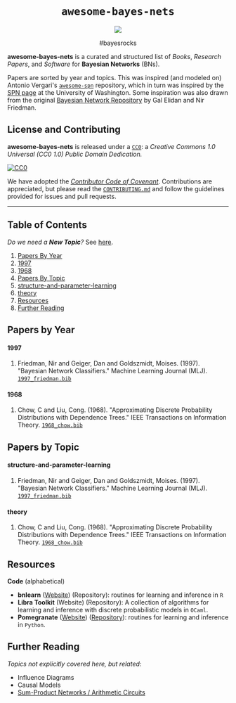 <p align="center">
  <h1 align="center"><code>awesome-bayes-nets</code></h1>
</p>

<p align="center">
  <a href="https://awesome.re"><img src="https://awesome.re/badge.svg" /></a>
</p>

<p align="center">#bayesrocks</p>

**awesome-bayes-nets** is a curated and structured list of *Books*, *Research
Papers*, and *Software* for **Bayesian Networks** (BNs).

Papers are sorted by year and topics. This was inspired
(and modeled on) Antonio Vergari's
[`awesome-spn`](https://github.com/arranger1044/awesome-spn) repository, which
in turn was inspired by the [SPN page](http://spn.cs.washington.edu/) at the
University of Washington. Some inspiration was also drawn from the original
[Bayesian Network Repository](http://www.cs.huji.ac.il/~galel/Repository/)
by Gal Elidan and Nir Friedman.

## License and Contributing

**awesome-bayes-nets** is released under a
[`CC0`](https://creativecommons.org/publicdomain/zero/1.0/): a *Creative Commons
1.0 Universal (CC0 1.0) Public Domain Dedication.*

[![CC0](https://mirrors.creativecommons.org/presskit/buttons/88x31/svg/cc-zero.svg)](https://creativecommons.org/publicdomain/zero/1.0)

We have adopted the [*Contributor Code of Covenant*](.github/CODE_OF_CONDUCT.md).
Contributions are appreciated, but please read the
[`CONTRIBUTING.md`](.github/CONTRIBUTING.md) and follow the guidelines provided
for issues and pull requests.

---

## Table of Contents

*Do we need a __New Topic__?* See [here](.github/CONTRIBUTING.md#new-topics).

1. [Papers By Year](#papers-by-year)
  1. [1997](#1997)
  1. [1968](#1968)
1. [Papers By Topic](#papers-by-topic)
  1. [structure-and-parameter-learning](#structure-and-parameter-learning)
  1. [theory](#theory)
1. [Resources](#resources)
1. [Further Reading](#further-reading)

## Papers by Year


#### 1997

1. Friedman, Nir and Geiger, Dan and Goldszmidt, Moises. (1997). "Bayesian Network Classifiers." Machine Learning Journal (MLJ). [`1997_friedman.bib`](bib/1997_friedman.bib)

#### 1968

1. Chow, C and Liu, Cong. (1968). "Approximating Discrete Probability Distributions with Dependence Trees." IEEE Transactions on Information Theory. [`1968_chow.bib`](bib/1968_chow.bib)


## Papers by Topic


#### structure-and-parameter-learning

1. Friedman, Nir and Geiger, Dan and Goldszmidt, Moises. (1997). "Bayesian Network Classifiers." Machine Learning Journal (MLJ). [`1997_friedman.bib`](bib/1997_friedman.bib)

#### theory

1. Chow, C and Liu, Cong. (1968). "Approximating Discrete Probability Distributions with Dependence Trees." IEEE Transactions on Information Theory. [`1968_chow.bib`](bib/1968_chow.bib)


## Resources

**Code** (alphabetical)

* **bnlearn** ([Website](http://www.bnlearn.com/)) (Repository): routines for learning and inference in `R`
* **Libra Toolkit** (Website) (Repository): A collection of algorithms for learning and inference with discrete probabilistic models in `OCaml`.
* **Pomegranate** ([Website](https://pomegranate.readthedocs.io/en/latest/index.html)) ([Repository](https://github.com/jmschrei/pomegranate)): routines for learning and inference in `Python`.

## Further Reading

*Topics not explicitly covered here, but related:*

* Influence Diagrams
* Causal Models
* [Sum-Product Networks / Arithmetic Circuits](https://github.com/arranger1044/awesome-spn)
